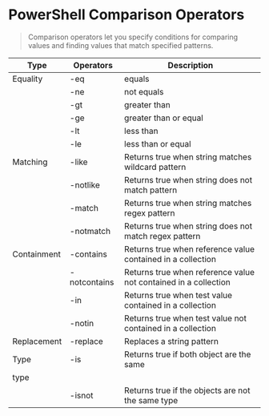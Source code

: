 # PowerShell Comparison Operators
> Comparison operators let you specify conditions for comparing values and finding values that match specified patterns.

| Type | Operators    | Description |
|------|--------------|-------------|
|Equality|-eq|equals|
||-ne|not equals|
||-gt|greater than|
||-ge|greater than or equal|
||-lt|less than|
||-le|less than or equal|
|Matching|-like|Returns true when string matches wildcard pattern|
||-notlike|Returns true when string does not match pattern|
||-match|Returns true when string matches regex pattern|
||-notmatch|Returns true when string does not match regex pattern|
|Containment|-contains|Returns true when reference value contained in a collection|
||-notcontains|Returns true when reference value not contained in a collection|
||-in|Returns true when test value contained in a collection|
||-notin|Returns true when test value not contained in a collection|
|Replacement|-replace|Replaces a string pattern|
|Type|-is|Returns true if both object are the same
type|
||-isnot|Returns true if the objects are not the same type|